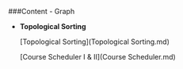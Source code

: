 ###Content - Graph

* **Topological Sorting**

  [Topological Sorting](Topological Sorting.md)

  [Course Scheduler I & II](Course Scheduler.md)

